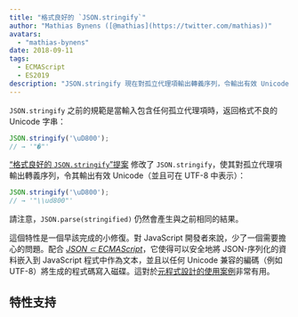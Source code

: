 ```yaml
---
title: "格式良好的 `JSON.stringify`"
author: "Mathias Bynens ([@mathias](https://twitter.com/mathias))"
avatars: 
  - "mathias-bynens"
date: 2018-09-11
tags: 
  - ECMAScript
  - ES2019
description: "JSON.stringify 現在對孤立代理項輸出轉義序列，令輸出有效 Unicode（並且可在 UTF-8 中表示）。"
---
```

`JSON.stringify` 之前的規範是當輸入包含任何孤立代理項時，返回格式不良的 Unicode 字串：

```js
JSON.stringify('\uD800');
// → '"�"'
```

[“格式良好的 `JSON.stringify`”提案](https://github.com/tc39/proposal-well-formed-stringify) 修改了 `JSON.stringify`，使其對孤立代理項輸出轉義序列，令其輸出有效 Unicode（並且可在 UTF-8 中表示）：

<!--truncate-->
```js
JSON.stringify('\uD800');
// → '"\\ud800"'
```

請注意，`JSON.parse(stringified)` 仍然會產生與之前相同的結果。

這個特性是一個早該完成的小修復。對 JavaScript 開發者來說，少了一個需要擔心的問題。配合 [_JSON ⊂ ECMAScript_](/features/subsume-json)，它使得可以安全地將 JSON-序列化的資料嵌入到 JavaScript 程式中作為文本，並且以任何 Unicode 兼容的編碼（例如 UTF-8）將生成的程式碼寫入磁碟。這對於[元程式設計的使用案例](/features/subsume-json#embedding-json)非常有用。

## 特性支持

<feature-support chrome="72 /blog/v8-release-72#well-formed-json.stringify"
                 firefox="64"
                 safari="12.1"
                 nodejs="12 https://twitter.com/mathias/status/1120700101637353473"
                 babel="yes https://github.com/zloirock/core-js#ecmascript-json"></feature-support>
